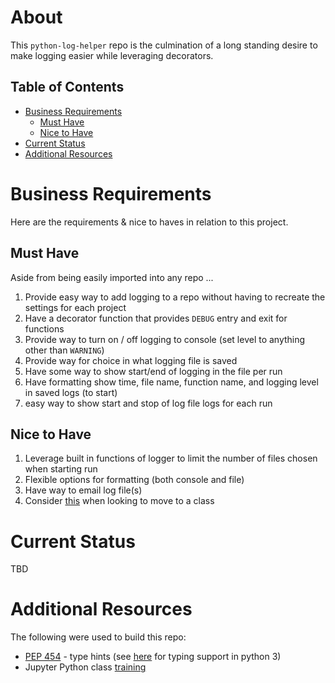 # About

This `python-log-helper` repo is the culmination of a long standing desire to make logging easier while leveraging decorators.

## Table of Contents

- [Business Requirements](#business-requirements)
    - [Must Have](#must-have)
    - [Nice to Have](#nice-to-have)
- [Current Status](#current-status)
- [Additional Resources](#additional-resources)

# Business Requirements

Here are the requirements & nice to haves in relation to this project.

## Must Have

Aside from being easily imported into any repo ...

1. Provide easy way to add logging to a repo without having to recreate the settings for each project
2. Have a decorator function that provides `DEBUG` entry and exit for functions
3. Provide way to turn on / off logging to console (set level to anything other than `WARNING`)
4. Provide way for choice in what logging file is saved
5. Have some way to show start/end of logging in the file per run
6. Have formatting show time, file name, function name, and logging level in saved logs (to start)
7. easy way to show start and stop of log file logs for each run

## Nice to Have

1. Leverage built in functions of logger to limit the number of files chosen when starting run
2. Flexible options for formatting (both console and file)
3. Have way to email log file(s)
4. Consider [this](https://docs.python.org/3.12/howto/logging-cookbook.html#how-to-treat-a-logger-like-an-output-stream) when looking to move to a class


# Current Status

TBD


# Additional Resources

The following were used to build this repo:
- [PEP 454](https://peps.python.org/pep-0484/) - type hints (see [here](https://docs.python.org/3/library/typing.html) for typing support in python 3)
- Jupyter Python class [training](https://github.com/ProsperousHeart/TrainingUsingJupyter/blob/master/Python/Python-INTER/01%20-%20Python%20Classes.ipynb)
